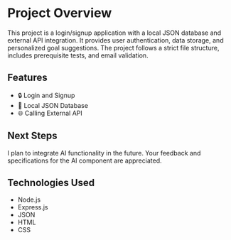 # Project Overview

This project is a login/signup application with a local JSON database and external API integration. It provides user authentication, data storage, and personalized goal suggestions. The project follows a strict file structure, includes prerequisite tests, and email validation.

## Features

-   :lock: Login and Signup
-   :floppy_disk: Local JSON Database
-   :globe_with_meridians: Calling External API

## Next Steps

I plan to integrate AI functionality in the future. Your feedback and specifications for the AI component are appreciated.

## Technologies Used

-   Node.js
-   Express.js
-   JSON
-   HTML
-   CSS
